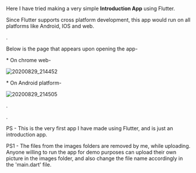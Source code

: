 Here I have tried making a very simple <b>Introduction App</b> using Flutter. 
<p></p>Since Flutter supports cross platform development, this app would run on all platforms like Android, IOS and web.
<p></p>

<p></p>
.
<p></p>

Below is the page that appears upon opening the app- 
<p></p>
<p></p>
* On chrome web-
<p></p>

![20200829_214452](https://user-images.githubusercontent.com/48630662/91642113-500f1f00-ea46-11ea-803a-f7e9874fe4d6.png)
<p></p>
* On Android platform-
<p></p>

![20200829_214505](https://user-images.githubusercontent.com/48630662/91642163-b136f280-ea46-11ea-9f73-d23be0ace9f2.jpg)

<p></p>
.
<p></p>
.
<p></p>
PS - This is the very first app I have made using Flutter, and is just an introduction app.
<p></p>
PS1 - The files from the images folders are removed by me, while uploading. Anyone willing to run the app for demo purposes can upload their own picture in the images folder, and also change the file name accordingly in the 'main.dart' file.  
